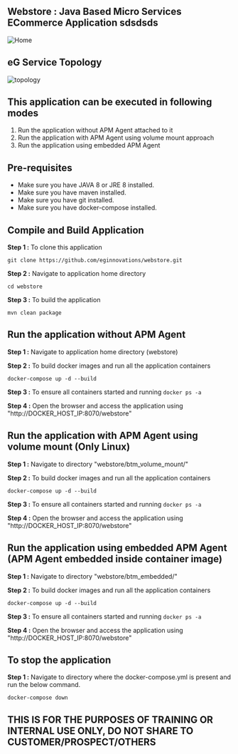 
## Webstore : Java Based Micro Services ECommerce Application sdsdsds

![Home](https://github.com/eginnovations/webstore/raw/master/docs/images/webstore-home-page.png)

## eG Service Topology 
![topology](https://github.com/eginnovations/webstore/raw/master/docs/images/webstore-eg-topology.png)

## This application can be executed in following modes

1.  Run the application without APM Agent attached to it
2.  Run the application with APM Agent using volume mount approach
3.  Run the application using embedded APM Agent

## Pre-requisites

-   Make sure you have JAVA 8 or JRE 8 installed.
-   Make sure you have maven installed.
-   Make sure you have git installed.
-   Make sure you have docker-compose installed.

## Compile and Build Application

**Step 1 :** To clone this application

```
git clone https://github.com/eginnovations/webstore.git
```

**Step 2 :** Navigate to application home directory

```
cd webstore
```

**Step 3 :** To build the application

```
mvn clean package
```

## Run the application without APM Agent

**Step 1 :** Navigate to application home directory (webstore) 

**Step 2 :** To build docker images and run all the application containers
```
docker-compose up -d --build
```

**Step 3 :** To ensure all containers started and running `docker ps -a` 

**Step 4 :** Open the browser and access the application using "http://DOCKER_HOST_IP:8070/webstore"

## Run the application with APM Agent using volume mount (Only Linux)

**Step 1 :** Navigate to directory "webstore/btm_volume_mount/" 

**Step 2 :** To build docker images and run all the application containers

```
docker-compose up -d --build
```

**Step 3 :** To ensure all containers started and running `docker ps -a` 

**Step 4 :** Open the browser and access the application using "http://DOCKER_HOST_IP:8070/webstore"

## Run the application using embedded APM Agent (APM Agent embedded inside container image)

**Step 1 :** Navigate to directory "webstore/btm_embedded/" 

**Step 2 :** To build docker images and run all the application containers

```
docker-compose up -d --build
```

**Step 3 :** To ensure all containers started and running `docker ps -a` 

**Step 4 :** Open the browser and access the application using "http://DOCKER_HOST_IP:8070/webstore"

## To stop the application

**Step 1 :** Navigate to directory where the docker-compose.yml is present and run the below command.

```
docker-compose down
```

## THIS IS FOR THE PURPOSES OF TRAINING OR INTERNAL USE ONLY, DO NOT SHARE TO CUSTOMER/PROSPECT/OTHERS
